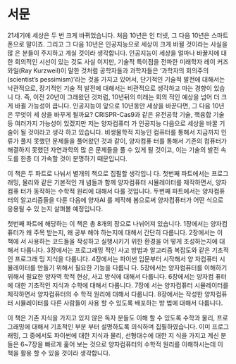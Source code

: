 # 서문

21세기에 세상은 두 번 크게 바뀌었습니다. 처음 10년은 인 터넷, 그 다음 10년은 스마트폰으로 말이죠. 그리고 그 다음 10년은 인공지능으로 세상이 크게 바뀔 것이라는 사실을 많 은 분들이 주지하고 계실 것이라 생각합니다. 인공지능이 세상을
얼마나 바꿀지에 대한 회의적인 시선이 있는 것도 사실 이지만, 기술적 특이점을
전파한 미래학자 레이 커즈와일(Ray Kurzweil)이 말한 것처럼 공학자들과 과학자들은
‘과학자의 회의주의(scientist’s pessimism)’라는 것을 가지고 있어서, 단기적인
기술적 발전에 대해서는 낙관적으로, 장기적인 기술 적 발전에 대해서는 비관적으로
생각하고 마는 경향이 있습니 다. 즉, 이전 20년이 그래왔던 것처럼, 10년뒤의 미래는
회의 적인 예상을 넘어 더 크게 바뀔 가능성이 큽니다. 인공지능이 앞으로 10년동안
세상을 바꾼다면, 그 다음 10년은 무엇이 세 상을 바꾸게 될까요? CRISPR-Cas9과 같은
유전공학 기술, 핵융합 기술등 여러가지 가능성이 있겠지만 저는 양자컴퓨터 가
인공지능 다음으로 세상을 바꿀 기술이 될 것이라고 생각 하고 있습니다. 비생물학적
지능인 컴퓨터를 통해서 지금까지 인류가 풀지 못했던 문제들을 풀어왔던 것과 같이,
양자컴퓨 터를 통해서 기존의 컴퓨터가 해결하지 못했던 자연과학의 많 은 문제들을
풀 수 있게 될 것이고, 이는 기술의 발전 속도를 한층 더 가속할 것이 분명하기
때문입니다.

이 책은 두 파트로 나눠서 별개의 책으로 집필할 생각입니 다. 첫번째 파트에서는
프로그래밍, 물리와 같은 기본적인 개 념들과 함께 양자컴퓨터 시뮬레이터를
제작하면서, 양자컴퓨 터가 동작하는 수학적 원리에 대해서 다룰 것입니다. 두번째
파트에서는 양자컴퓨터의 알고리즘들을 다룬 다음에 양자AI 를 제작해 봄으로써
양자컴퓨터가 어떤 식으로 응용될 수 있 는지 살펴볼 예정입니다.

첫번째 파트에 해당하는 이 책은 총 8개의 장으로 나뉘어져 있습니다. 1장에서는
양자컴퓨터가 왜 주목 받는지, 왜 공부 해야 하는지에 대해서 간단히 다룹니다.
2장에서는 이 책에 서 사용하는 코드들을 작성하고 실행시키기 위한 환경을 어 떻게
조성하는지에 대해서 다룹니다. 3장에서는 프로그래밍 적인 사고 방법과 알고리즘
복잡도와 같은 기초적인 프로그래 밍 지식을 다룹니다. 4장에서는 파이썬 입문부터
시작해서 양 자컴퓨터 시뮬레이터를 만들기 위해서 필요한 기능을 다룹니 다.
5장에서는 양자컴퓨터를 이해하기 위해서 필요한 양자역 학적 현상, 사고 방식에
대해서 다룹니다. 6장에서는 양자컴 퓨터에 대한 기초적인 지식과 수학에 대해서
다룹니다. 7장에 서는 양자컴퓨터 시뮬레이터를 제작하면서 양자컴퓨터의 수 학적
원리에 대해서 다룹니다. 8장에서는 작성한 양자컴퓨터 시뮬레이터를 다른 사람들이
사용 할 수 있도록 배포하는 방 법에 대해서 다룹니다.

이 책은 기존 지식을 가지고 있지 않은 독자 분들도 이해 할 수 있도록 수학과 물리,
프로그래밍에 대해서 기초적인 부분 부터 설명하도록 의식하며 집필하였습니다. 이미
프로그래밍, 그 중에서도 파이썬에 대한 지식과 물리, 선형대수에 대한 지 식을
가지고 계신 분들은 6~7장을 빠르게 훑어 보는 것으로 양자컴퓨터의 수학적 원리를
이해하시는데 이 책을 활용 할 수 있을 것이라 생각합니다.
